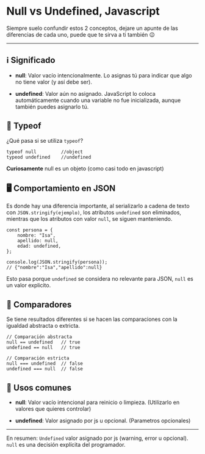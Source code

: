 # Null vs Undefined, Javascript

Siempre suelo confundir estos 2 conceptos, dejare un apunte de las diferencias de cada uno, puede que te sirva a ti también 😉

---

## ℹ️ Significado

- **null**: Valor vacío intencionalmente. Lo asignas tú para indicar que algo no tiene valor (y así debe ser).

- **undefined**: Valor aún no asignado. JavaScript lo coloca automáticamente cuando una variable no fue inicializada, aunque también puedes asignarlo tú.

## 🧐 Typeof

¿Qué pasa si se utiliza `typeof`?

```
typeof null         //object
typeod undefined    //undefined

```

**Curiosamente** null es un objeto (como casi todo en javascript)

## 🖥️ Comportamiento en JSON

Es donde hay una diferencia importante, al serializarlo a cadena de texto con `JSON.stringify(ejemplo)`, los atributos `undefined` son eliminados, mientras que los atributos con valor `null`, se siguen manteniendo.

```
const persona = {
    nombre: "Isa",
    apellido: null,
    edad: undefined,
};

console.log(JSON.stringify(persona));
// {"nombre":"Isa","apellido":null}

```

Esto pasa porque `undefined` se considera no relevante para JSON, `null` es un valor explicito.

## 🟰 Comparadores

Se tiene resultados diferentes si se hacen las comparaciones con la igualdad abstracta o extricta.

```
// Comparación abstracta
null == undefined   // true
undefined == null   // true

// Comparación estricta
null === undefined  // false
undefined === null  // false
```

## 🧩 Usos comunes

- **null**: Valor vacío intencional para reinicio o limpieza. (Utilizarlo en valores que quieres controlar)

- **undefined**: Valor asignado por js u opcional. (Parametros opcionales)

---

En resumen:
`Undefined` valor asignado por js (warning, error u opcional).
`null` es una decisión explícita del programador.
